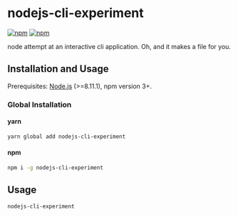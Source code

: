# nodejs-cli-experiment

[![npm](https://img.shields.io/npm/v/nodejs-cli-experiment.svg)](https://www.npmjs.com/package/nodejs-cli-experiment)
[![npm](https://img.shields.io/npm/dt/nodejs-cli-experiment.svg)](https://www.npmjs.com/package/nodejs-cli-experiment)

node attempt at an interactive cli application. Oh, and it makes a file for you.

## Installation and Usage

Prerequisites: [Node.js](https://nodejs.org/en/) (>=8.11.1), npm version 3+.

### Global Installation

#### yarn

```bash
yarn global add nodejs-cli-experiment
```

#### npm

```bash
npm i -g nodejs-cli-experiment
```

## Usage

```bash
nodejs-cli-experiment
```
